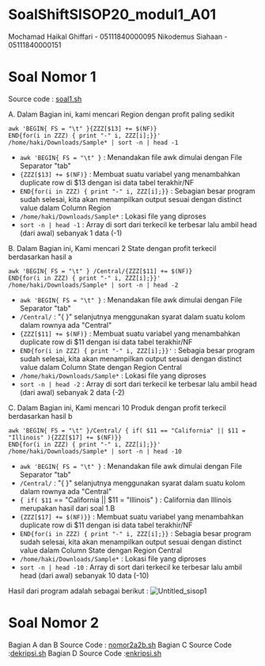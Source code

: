 # SoalShiftSISOP20_modul1_A01

Mochamad Haikal Ghiffari -  05111840000095
Nikodemus Siahaan - 05111840000151

# Soal Nomor 1
Source code : [soal1.sh](https://github.com/GhiffariHaki/SoalShiftSISOP20_modul1_A01/blob/master/soal1/soal1.sh)

A. Dalam Bagian ini, kami mencari Region dengan profit paling sedikit

```
awk 'BEGIN{ FS = "\t" }{ZZZ[$13] += $(NF)}
END{for(i in ZZZ) { print "-" i, ZZZ[i];}}' /home/haki/Downloads/Sample* | sort -n | head -1
```
- `awk 'BEGIN{ FS = "\t" }` : Menandakan file awk dimulai dengan File Separator "tab"
- `{ZZZ[$13] += $(NF)}` : Membuat suatu variabel yang menambahkan duplicate row di $13 dengan isi data tabel terakhir/NF
- `END{for(i in ZZZ) { print "-" i, ZZZ[i];}}` : Sebagian besar program sudah selesai, kita akan menampilkan output sesuai dengan distinct
value dalam Column Region
- `/home/haki/Downloads/Sample*` : Lokasi file yang diproses
- `sort -n | head -1` : Array di sort dari terkecil ke terbesar lalu ambil head (dari awal) sebanyak 1 data (-1)

B. Dalam Bagian ini, Kami mencari 2 State dengan profit terkecil berdasarkan hasil a

```
awk 'BEGIN{ FS = "\t" } /Central/{ZZZ[$11] += $(NF)}
END{for(i in ZZZ) { print "-" i, ZZZ[i];}}' /home/haki/Downloads/Sample* | sort -n | head -2
```
- `awk 'BEGIN{ FS = "\t" }` : Menandakan file awk dimulai dengan File Separator "tab"
- `/Central/` : "{  }" selanjutnya menggunakan syarat dalam suatu kolom dalam rownya ada "Central"
- `{ZZZ[$11] += $(NF)}` : Membuat suatu variabel yang menambahkan duplicate row di $11 dengan isi data tabel terakhir/NF
- `END{for(i in ZZZ) { print "-" i, ZZZ[i];}}'` : Sebagia besar program sudah selesai, kita akan menampilkan output sesuai dengan distinct
value dalam Column State dengan Region Central
- `/home/haki/Downloads/Sample*` : Lokasi file yang diproses
- `sort -n | head -2` : Array di sort dari terkecil ke terbesar lalu ambil head (dari awal) sebanyak 2 data (-2)

C. Dalam Bagian ini, Kami mencari 10 Produk dengan profit terkecil berdasarkan hasil b

```
awk 'BEGIN{ FS = "\t" }/Central/ { if( $11 == "California" || $11 = "Illinois" ){ZZZ[$17] += $(NF)}}
END{for(i in ZZZ) { print "-" i, ZZZ[i];}}' /home/haki/Downloads/Sample* | sort -n | head -10
```
- `awk 'BEGIN{ FS = "\t" }` : Menandakan file awk dimulai dengan File Separator "tab"
- `/Central/` : "{  }" selanjutnya menggunakan syarat dalam suatu kolom dalam rownya ada "Central"
- `{ if( $11` == "California || $11 = "Illinois" ) : California dan Illinois merupakan hasil dari soal 1.B
- `{ZZZ[$17] += $(NF)}}` : Membuat suatu variabel yang menambahkan duplicate row di $11 dengan isi data tabel terakhir/NF
- `END{for(i in ZZZ) { print "-" i, ZZZ[i];}}` : Sebagia besar program sudah selesai, kita akan menampilkan output sesuai dengan distinct
value dalam Column State dengan Region Central
- `/home/haki/Downloads/Sample*` : Lokasi file yang diproses
- `sort -n | head -10` : Array di sort dari terkecil ke terbesar lalu ambil head (dari awal) sebanyak 10 data (-10)

Hasil dari program adalah sebagai berikut :
![Untitled_sisop1](https://user-images.githubusercontent.com/57068224/75025949-a49d7480-54ce-11ea-9dca-d4d1c1962019.png)

# Soal Nomor 2
Bagian A dan B Source Code : [nomor2a2b.sh](https://github.com/GhiffariHaki/SoalShiftSISOP20_modul1_A01/blob/master/soal2/Nomor2a2b.sh)
Bagian C Source Code :[dekripsi.sh](https://github.com/GhiffariHaki/SoalShiftSISOP20_modul1_A01/blob/master/soal2/dekripsi.sh)
Bagian D Source Code :[enkripsi.sh](https://github.com/GhiffariHaki/SoalShiftSISOP20_modul1_A01/blob/master/soal2/enkripsi.sh)
